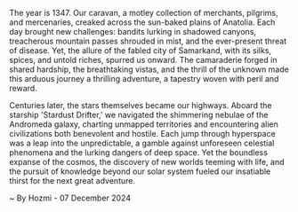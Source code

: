 
The year is 1347.  Our caravan, a motley collection of merchants, pilgrims, and mercenaries, creaked across the sun-baked plains of Anatolia.  Each day brought new challenges: bandits lurking in shadowed canyons, treacherous mountain passes shrouded in mist, and the ever-present threat of disease.  Yet, the allure of the fabled city of Samarkand, with its silks, spices, and untold riches, spurred us onward. The camaraderie forged in shared hardship, the breathtaking vistas, and the thrill of the unknown made this arduous journey a thrilling adventure, a tapestry woven with peril and reward.

Centuries later, the stars themselves became our highways.  Aboard the starship 'Stardust Drifter,' we navigated the shimmering nebulae of the Andromeda galaxy, charting unmapped territories and encountering alien civilizations both benevolent and hostile.  Each jump through hyperspace was a leap into the unpredictable, a gamble against unforeseen celestial phenomena and the lurking dangers of deep space. Yet the boundless expanse of the cosmos, the discovery of new worlds teeming with life, and the pursuit of knowledge beyond our solar system fueled our insatiable thirst for the next great adventure.

~ By Hozmi - 07 December 2024
